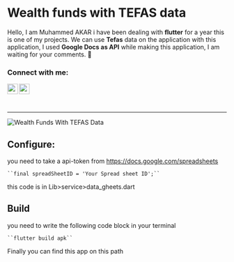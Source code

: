 # Wealth funds with TEFAS data

Hello, I am Muhammed AKAR i have been dealing with **flutter** for a year this is one of my projects. We can use **Tefas** data on the application with this application, I used **Google Docs as API** while making this application, I am waiting for your comments. 🫡

### Connect with me:


<a href="https://www.linkedin.com/in/muhammed-akar-9a0036155/"><img src="https://raw.githubusercontent.com/rahuldkjain/github-profile-readme-generator/master/src/images/icons/Social/linked-in-alt.svg" align="left" height="24" width="24" ></a>

<a href="https://stackoverflow.com/users/15971548/muhammed-akar"><img src="https://raw.githubusercontent.com/rahuldkjain/github-profile-readme-generator/master/src/images/icons/Social/stack-overflow.svg" align="left" height="24" width="24" ></a>  
<br/><br/>
***
![Wealth Funds With TEFAS Data](https://github.com/muhammedakar/tefas_app-with-Flutter/assets/99355169/1cb2ef08-c9f8-4ecf-baee-8033922237bd)
## Configure:
you need to take a api-token from https://docs.google.com/spreadsheets

    ``final spreadSheetID = 'Your Spread sheet ID';``

this code is in Lib>service>data_gheets.dart

## Build

you need to write the following code block in your terminal

    ``flutter build apk``

Finally you can find this app on this path

